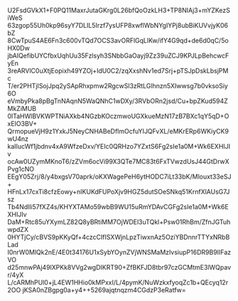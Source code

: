U2FsdGVkX1+F0PQ11MaxrJutaGKrg0L26bfQoOzkLH3+TP8NIAj3+mYZKezSiWeS
63zgop55Uh0kp96syY7DLIL5Irzf7ysUFP8xwflWbNYgIYPj8ubBiKUVvjyK06bZ
8CwTpuS4AE6Fn3c600vTQd7OCS3avORFlGqLlKw/ifY4G9qd+de6d0qC/5oHX0Dw
jbAIQefibUYCfbxUqhUu35Fzlsyh3SNbbGaOayj9Zz39uZCJ9KPJLpBehcwcFyEn
3reARVlC0uXtjEopixh49YZOj+IdU0C2/zqXxshNv1ed7Srj+pTSJpDskLbsjPMc
T/er2PHTjISojJpq2ySApRhxpmw2RgcwSl3zRtLGlhnzn5XIwwsg7b0vksoSiy6O
eVmbyPka8pBgTnNAqnN5WaQNhC1wDXy/3RVbORn2jsd/Cu+bpZKud594ZMkZiMUB
0lTaHWlBVKWPTNiAXkb4NGzbKOczmwoUGXkueMzN17zB7BXc1qY5qD+OxEIO3BV+
QrmopueVjH9z1YxkJ5NeyCNHABeDflmOcfuYIJQFvXL/eMKrERp6WKiyCK9wU4nz
kaIIucWf1jbdnv4xA9WfzeDxv/YEIc0QRHzo7YZxtS6Fg2sIe1a0M+Wk6EXHIJIv
ocAw0UZymMKnoT6/zZVm6ocVi99X3QTe7MC83t6FxTVwzdUsJ44GtDrwXPvg1cNO
EEgY05Zrj/8/y4bxgsV70aprk/oKXWagePeH6ytHODC7iLt33bK/Mlouxt33eSJ+
HFnLx17cxTi8cfzEowy+nIKUKdFUPoXjv9HGZ5dutSOeSNkq51KrnfXlAUsG7Jsz
Tb4Ndlli57fXZ4s/KHYXTAMo59wbB9WU15uRmYDAvCGFg2sIe1a0M+Wk6EXHIJIv
DaM+Rtc85uYXymLZ82Q8yBRtiMM7OjWDEl3uTQkl+Psw01RhBm/ZfnJGTuhwpdZX
0HYTjCy/cBVS9pKKyQf+4czcCIfISXWjnLpzTiwxnAz5OziYBDnnrTTYxNRbBLad
I0nrW0MlQk2nE/4E0t34176U1xSybYOynZVjWNSMaMzIvsiupP16DR9B9IIFazVO
d25mnwPAj49lXPKk8VVg2wgDIKRT90+ZfBKFJD8tbr97czGCMtmE3lWQpavr/4yX
L/cARMhPUl0+jL4EW1HHio0kMPxxI/L/4pymK/NuWzkxfyoqZc1b+QEcyq12r2OO
jKSA0nZBgpg0a+y4++5269ajqtnqzm4CGdzP3eRatfw=
